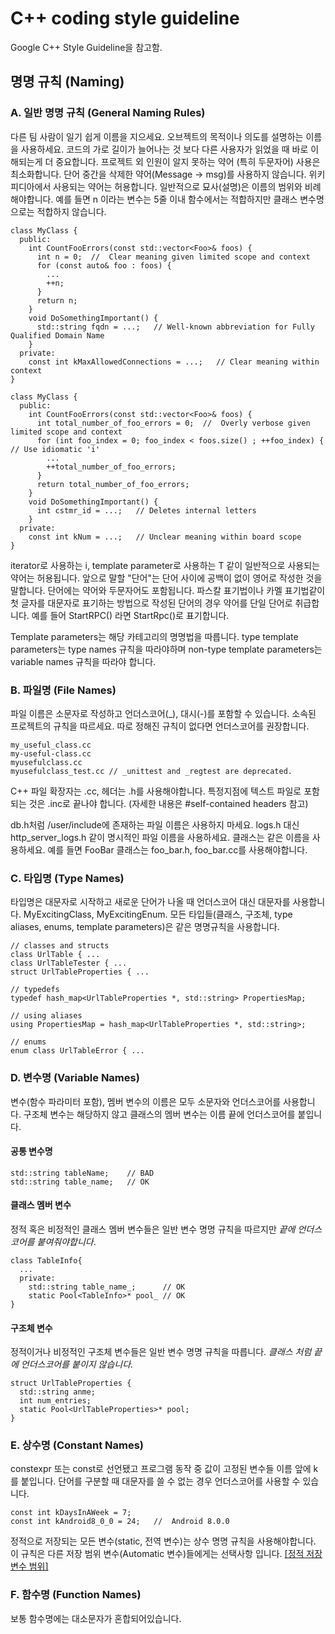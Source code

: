# C++ coding style guideline

Google C++ Style Guideline을 참고함.

## 명명 규칙 (Naming)

### A. 일반 명명 규칙 (General Naming Rules)
다른 팀 사람이 일기 쉽게 이름을 지으세요.
오브젝트의 목적이나 의도를 설명하는 이름을 사용하세요. 코드의 가로 길이가 늘어나는 것 보다 다른 사용자가 읽었을 때 바로 이해되는게 더 중요합니다. 프로젝트 외 인원이 알지 못하는 약어 (특히 두문자어) 사용은 최소화합니다. 단어 중간을 삭제한 약어(Message -> msg)를 사용하지 않습니다. 위키피디아에서 사용되는 약어는 허용합니다. 일반적으로 묘사(설명)은 이름의 범위와 비례해야합니다. 예를 들면 n 이라는 변수는 5줄 이내 함수에서는 적합하지만 클래스 변수명으로는 적합하지 않습니다.

```
class MyClass {
  public:
    int CountFooErrors(const std::vector<Foo>& foos) {
      int n = 0;  //  Clear meaning given limited scope and context
      for (const auto& foo : foos) {
        ...
        ++n;
      }
      return n;
    }
    void DoSomethingImportant() {
      std::string fqdn = ...;   // Well-known abbreviation for Fully Qualified Domain Name
    }
  private:
    const int kMaxAllowedConnections = ...;   // Clear meaning within context
}
```
```
class MyClass {
  public:
    int CountFooErrors(const std::vector<Foo>& foos) {
      int total_number_of_foo_errors = 0;  //  Overly verbose given limited scope and context
      for (int foo_index = 0; foo_index < foos.size() ; ++foo_index) {  // Use idiomatic 'i'
        ...
        ++total_number_of_foo_errors;
      }
      return total_number_of_foo_errors;
    }
    void DoSomethingImportant() {
      int cstmr_id = ...;   // Deletes internal letters
    }
  private:
    const int kNum = ...;   // Unclear meaning within board scope
}
```
iterator로 사용하는 i, template parameter로 사용하는 T 같이 일반적으로 사용되는 약어는 허용됩니다.
앞으로 말할 "단어"는 단어 사이에 공백이 없이 영어로 작성한 것을 말합니다. 단어에는 약어와 두문자어도 포함됩니다. 파스칼 표기법이나 카멜 표기법같이 첫 글자를 대문자로 표기하는 방법으로 작성된 단어의 경우 약어를 단일 단어로 취급합니다. 예를 들어 StartRPC() 라면 StartRpc()로 표기합니다.

Template parameters는 해당 카테고리의 명명법을 따릅니다. type template parameters는 type names 규칙을 따라야하며 non-type template parameters는 variable names 규칙을 따라야 합니다.

### B. 파일명 (File Names)

파일 이름은 소문자로 작성하고 언더스코어(_), 대시(-)를 포함할 수 있습니다. 소속된 프로젝트의 규칙을 따르세요. 따로 정해진 규칙이 없다면 언더스코어를 권장합니다.
```
my_useful_class.cc
my-useful-class.cc
myusefulclass.cc
myusefulclass_test.cc // _unittest and _regtest are deprecated.
```
C++ 파일 확장자는 .cc, 헤더는 .h를 사용해야합니다. 특정지점에 텍스트 파일로 포함되는 것은 .inc로 끝나야 합니다. (자세한 내용은 #self-contained headers 참고)

db.h처럼 /user/include에 존재하는 파일 이름은 사용하지 마세요.
logs.h 대신 http_server_logs.h 같이 명시적인 파일 이름을 사용하세요. 클래스는 같은 이름을 사용하세요. 예를 들면 FooBar 클래스는 foo_bar.h, foo_bar.cc를 사용해야합니다.

### C. 타입명 (Type Names)
타입명은 대문자로 시작하고 새로운 단어가 나올 때 언더스코어 대신 대문자를 사용합니다. MyExcitingClass, MyExcitingEnum.
모든 타입들(클래스, 구조체, type aliases, enums, template parameters)은 같은 명명규칙을 사용합니다. 
```
// classes and structs
class UrlTable { ... 
class UrlTableTester { ...
struct UrlTableProperties { ...

// typedefs
typedef hash_map<UrlTableProperties *, std::string> PropertiesMap;

// using aliases
using PropertiesMap = hash_map<UrlTableProperties *, std::string>;

// enums
enum class UrlTableError { ...
```

### D. 변수명 (Variable Names)
변수(함수 파라미터 포함), 멤버 변수의 이름은 모두 소문자와 언더스코어를 사용합니다. 구조체 변수는 해당하지 않고 클래스의 멤버 변수는 이름 끝에 언더스코어를 붙입니다.

#### **공통 변수명**
```
std::string tableName;    // BAD
std::string table_name;   // OK
```

#### **클래스 멤버 변수**
정적 혹은 비정적인 클래스 멤버 변수들은 일반 변수 명명 규칙을 따르지만 *끝에 언더스코어를 붙여줘야합니다*.
```
class TableInfo{
  ...
  private:
    std::string table_name_;      // OK
    static Pool<TableInfo>* pool_ // OK
}
```

#### **구조체 변수**
정적이거나 비정적인 구조체 변수들은 일반 변수 명명 규칙을 따릅니다. *클래스 처럼 끝에 언더스코어를 붙이지 않습니다.*
```
struct UrlTableProperties {
  std::string anme;
  int num_entries;
  static Pool<UrlTableProperties>* pool;
}
```

### E. 상수명 (Constant Names)
constexpr 또는 const로 선언됐고 프로그램 동작 중 값이 고정된 변수들 이름 앞에 k를 붙입니다. 단어를 구분할 때 대문자를 쓸 수 없는 경우 언더스코어를 사용할 수 있습니다.
```
const int kDaysInAWeek = 7;
const int kAndroid8_0_0 = 24;   //  Android 8.0.0
```
정적으로 저장되는 모든 변수(static, 전역 변수)는 상수 명명 규칙을 사용해야합니다. 이 규칙은 다른 저장 범위 변수(Automatic 변수)들에게는 선택사항 입니다.
[[정적 저장 변수 범위]](https://en.cppreference.com/w/cpp/language/storage_duration#Storage_duration)

### F. 함수명 (Function Names)
보통 함수명에는 대소문자가 혼합되어있습니다. 